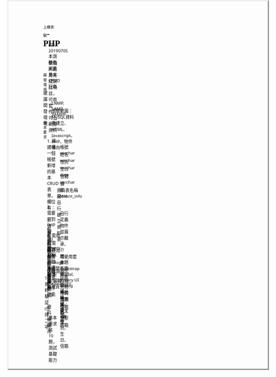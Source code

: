 
<html>
<head><meta http-equiv=Content-Type content="text/html; charset=UTF-8">
<style type="text/css">
<!--
span.cls_002{font-family:Arial,serif;font-size:8.1px;color:rgb(0,0,0);font-weight:normal;font-style:normal;text-decoration: none}
div.cls_002{font-family:Arial,serif;font-size:8.1px;color:rgb(0,0,0);font-weight:normal;font-style:normal;text-decoration: none}
span.cls_003{font-family:"Segoe UI Semibold",serif;font-size:19.3px;color:rgb(0,0,0);font-weight:bold;font-style:normal;text-decoration: none}
div.cls_003{font-family:"Segoe UI Semibold",serif;font-size:19.3px;color:rgb(0,0,0);font-weight:bold;font-style:normal;text-decoration: none}
span.cls_004{font-family:"Segoe UI",serif;font-size:9.7px;color:rgb(0,0,0);font-weight:normal;font-style:normal;text-decoration: none}
div.cls_004{font-family:"Segoe UI",serif;font-size:9.7px;color:rgb(0,0,0);font-weight:normal;font-style:normal;text-decoration: none}
span.cls_005{font-family:Arial,serif;font-size:9.7px;color:rgb(0,0,0);font-weight:normal;font-style:normal;text-decoration: none}
div.cls_005{font-family:Arial,serif;font-size:9.7px;color:rgb(0,0,0);font-weight:normal;font-style:normal;text-decoration: none}
span.cls_006{font-family:"MingLiU",serif;font-size:9.7px;color:rgb(0,0,0);font-weight:normal;font-style:normal;text-decoration: none}
div.cls_006{font-family:"MingLiU",serif;font-size:9.7px;color:rgb(0,0,0);font-weight:normal;font-style:normal;text-decoration: none}
span.cls_007{font-family:Arial,serif;font-size:8.1px;color:rgb(0,0,0);font-weight:normal;font-style:normal;text-decoration: underline}
div.cls_007{font-family:Arial,serif;font-size:8.1px;color:rgb(0,0,0);font-weight:normal;font-style:normal;text-decoration: none}
-->
</style>
<script type="text/javascript" src="c26f36b4-20d0-11eb-8b25-0cc47a792c0a_id_c26f36b4-20d0-11eb-8b25-0cc47a792c0a_files/wz_jsgraphics.js"></script>
</head>
<body>
<div style="position:absolute;left:50%;margin-left:-297px;top:0px;width:595px;height:842px;border-style:outset;overflow:hidden">
<div style="position:absolute;left:0px;top:0px">
<div style="position:absolute;left:79.72px;top:52.71px" class="cls_002"><span class="cls_002">上機測驗</span><span class="cls_003">-PHP</span></div>
<div style="position:absolute;left:91.72px;top:94.14px" class="cls_004"><span class="cls_004">ver: 20190705</span></div>
<div style="position:absolute;left:91.72px;top:119.35px" class="cls_005"><span class="cls_005">本測驗為網頁基本</span><span class="cls_004">CRUD</span><span class="cls_005">行為</span></div>
<div style="position:absolute;left:91.72px;top:133.76px" class="cls_005"><span class="cls_005">依個人能力完成測試項目</span><span class="cls_006">，</span><span class="cls_005">可用套件</span><span class="cls_006">，</span><span class="cls_005">可上網查資料</span></div>
<div style="position:absolute;left:79.72px;top:162.55px" class="cls_002"><span class="cls_002">開發環境</span></div>
<div style="position:absolute;left:79.72px;top:202.78px" class="cls_005"><span class="cls_005">建議開發環境</span></div>
<div style="position:absolute;left:98.93px;top:226.79px" class="cls_004"><span class="cls_004">LNMP, LAMP, XAMPP</span></div>
<div style="position:absolute;left:98.93px;top:243.60px" class="cls_005"><span class="cls_005">測驗範圍</span><span class="cls_006">：</span><span class="cls_004">MySQL</span><span class="cls_005">資料表建立、</span><span class="cls_004">HTML</span><span class="cls_005">、</span><span class="cls_004">Javascript</span><span class="cls_005">、</span><span class="cls_004">PHP</span><span class="cls_005">、物件導向</span></div>
<div style="position:absolute;left:79.72px;top:271.79px" class="cls_002"><span class="cls_002">基本要求</span></div>
<div style="position:absolute;left:88.42px;top:312.63px" class="cls_004"><span class="cls_004">1. </span><span class="cls_005">請建構一個</span><span class="cls_004"> </span><span class="cls_005">帳號新增</span><span class="cls_004"> </span><span class="cls_005">的基本</span><span class="cls_004">CRUD</span><span class="cls_005">表單</span><span class="cls_006">，</span><span class="cls_005">欄位有</span><span class="cls_006">：</span></div>
<div style="position:absolute;left:118.13px;top:327.03px" class="cls_005"><span class="cls_005">帳號</span><span class="cls_004"> varchar</span></div>
<div style="position:absolute;left:118.13px;top:343.84px" class="cls_005"><span class="cls_005">姓名</span><span class="cls_004"> varchar</span></div>
<div style="position:absolute;left:118.13px;top:360.64px" class="cls_005"><span class="cls_005">性別</span><span class="cls_004"> varchar</span></div>
<div style="position:absolute;left:118.13px;top:377.45px" class="cls_005"><span class="cls_005">生日</span><span class="cls_004"> date</span></div>
<div style="position:absolute;left:118.13px;top:394.26px" class="cls_005"><span class="cls_005">信箱</span><span class="cls_004"> varchar</span></div>
<div style="position:absolute;left:118.13px;top:411.06px" class="cls_005"><span class="cls_005">備註</span><span class="cls_004"> text</span></div>
<div style="position:absolute;left:110.93px;top:426.07px" class="cls_005"><span class="cls_005">資料表名稱</span><span class="cls_004"> account_info</span></div>
<div style="position:absolute;left:110.93px;top:440.47px" class="cls_005"><span class="cls_005">需自行建立資料表</span></div>
<div style="position:absolute;left:88.42px;top:465.08px" class="cls_004"><span class="cls_004">2. </span><span class="cls_005">需要用到</span><span class="cls_004">PHP</span><span class="cls_005">物件、繼承、介面等物件導向技巧</span></div>
<div style="position:absolute;left:118.13px;top:479.49px" class="cls_005"><span class="cls_005">自行定義物件並展示繼承、介面</span><span class="cls_006">，</span><span class="cls_005">本題不算第三方程式物件的使用</span></div>
<div style="position:absolute;left:88.42px;top:496.29px" class="cls_004"><span class="cls_004">3. </span><span class="cls_005">清單頁</span><span class="cls_004"> - </span><span class="cls_005">顯示已存在資料</span></div>
<div style="position:absolute;left:88.42px;top:513.10px" class="cls_004"><span class="cls_004">4. </span><span class="cls_005">新增</span><span class="cls_004">/</span><span class="cls_005">編輯</span><span class="cls_004">/</span><span class="cls_005">刪除</span><span class="cls_004">(</span><span class="cls_005">需二次確認</span><span class="cls_004">) - </span><span class="cls_005">資料編輯用</span></div>
<div style="position:absolute;left:88.42px;top:529.91px" class="cls_004"><span class="cls_004">5. </span><span class="cls_005">需用到</span><span class="cls_004">jQuery</span></div>
<div style="position:absolute;left:88.42px;top:546.71px" class="cls_004"><span class="cls_004">6. </span><span class="cls_005">需用到</span><span class="cls_004">AJAX</span></div>
<div style="position:absolute;left:88.42px;top:563.52px" class="cls_004"><span class="cls_004">7. </span><span class="cls_005">使用彈窗</span><span class="cls_004">(Dialog)</span><span class="cls_005">方式開啟</span><span class="cls_004"> </span><span class="cls_005">新增</span><span class="cls_004">/</span><span class="cls_005">編輯表單頁</span></div>
<div style="position:absolute;left:118.13px;top:577.92px" class="cls_005"><span class="cls_005">可使用套件</span><span class="cls_004"> Bootstrap Modal, jQuery UI Dialog</span></div>
<div style="position:absolute;left:88.42px;top:594.73px" class="cls_004"><span class="cls_004">8. </span><span class="cls_005">支援搜尋、排序功能</span></div>
<div style="position:absolute;left:88.42px;top:611.54px" class="cls_004"><span class="cls_004">9. </span><span class="cls_005">每頁顯示數量、分頁</span><span class="cls_004">(Pagination)</span></div>
<div style="position:absolute;left:83.02px;top:628.34px" class="cls_004"><span class="cls_004">10. </span><span class="cls_005">資料驗証</span><span class="cls_004"> (</span><span class="cls_005">任擇二項</span><span class="cls_004">)</span></div>
<div style="position:absolute;left:118.13px;top:642.75px" class="cls_005"><span class="cls_005">必填</span><span class="cls_006">：</span><span class="cls_005">帳號、姓名、性別、生日、信箱</span></div>
<div style="position:absolute;left:118.13px;top:659.55px" class="cls_005"><span class="cls_005">帳號格式</span><span class="cls_006">：</span><span class="cls_005">英文</span><span class="cls_004">+</span><span class="cls_005">數字</span></div>
<div style="position:absolute;left:118.13px;top:676.36px" class="cls_005"><span class="cls_005">日期格式</span><span class="cls_006">：</span><span class="cls_005">生日</span></div>
<div style="position:absolute;left:118.13px;top:693.17px" class="cls_005"><span class="cls_005">信箱格式</span><span class="cls_006">：</span><span class="cls_005">信箱</span></div>
<div style="position:absolute;left:91.72px;top:717.78px" class="cls_005"><span class="cls_005">基本要求共</span><span class="cls_004">10</span><span class="cls_005">題</span><span class="cls_006">，</span><span class="cls_005">測試基礎能力</span></div>
</div>
<div style="position:absolute;left:50%;margin-left:-297px;top:852px;width:595px;height:842px;border-style:outset;overflow:hidden">
<div style="position:absolute;left:0px;top:0px">
<div style="position:absolute;left:79.72px;top:43.11px" class="cls_002"><span class="cls_002">進階要求</span></div>
<div style="position:absolute;left:79.72px;top:83.93px" class="cls_005"><span class="cls_005">以下需求</span><span class="cls_004"> </span><span class="cls_007">依個人能力</span><span class="cls_004"> </span><span class="cls_005">選擇項目完成</span></div>
<div style="position:absolute;left:83.02px;top:107.95px" class="cls_004"><span class="cls_004">11. </span><span class="cls_005">使用</span><span class="cls_004">PHP Framework</span></div>
<div style="position:absolute;left:118.13px;top:122.35px" class="cls_005"><span class="cls_005">如</span><span class="cls_006">：</span><span class="cls_004">CodeIgniter3, Yii2, Laravel</span></div>
<div style="position:absolute;left:83.02px;top:139.16px" class="cls_004"><span class="cls_004">12. </span><span class="cls_005">使用</span><span class="cls_004">RWD Framework</span></div>
<div style="position:absolute;left:118.13px;top:153.57px" class="cls_005"><span class="cls_005">如</span><span class="cls_006">：</span><span class="cls_004">Bootstrap</span></div>
<div style="position:absolute;left:83.02px;top:170.37px" class="cls_004"><span class="cls_004">13. </span><span class="cls_005">編碼風格</span><span class="cls_006">：</span><span class="cls_004">PSR-1 & PSR-2 & PHPDoc</span><span class="cls_005">註釋</span></div>
<div style="position:absolute;left:83.02px;top:187.18px" class="cls_004"><span class="cls_004">14. PSR-4 & </span><span class="cls_005">使用</span><span class="cls_004">Namespace</span></div>
<div style="position:absolute;left:118.13px;top:201.58px" class="cls_005"><span class="cls_005">自行開發</span><span class="cls_004">spl_autoload_register()</span><span class="cls_005">或用</span><span class="cls_004">composer autoload</span><span class="cls_005">輔助</span></div>
<div style="position:absolute;left:83.02px;top:218.39px" class="cls_004"><span class="cls_004">15. AJAX</span><span class="cls_005">使用</span><span class="cls_004"> RESTful style</span><span class="cls_005">傳送資料</span><span class="cls_006">，</span><span class="cls_005">並且回傳支援</span><span class="cls_004"> HTTP Status Code</span></div>
<div style="position:absolute;left:83.02px;top:235.20px" class="cls_004"><span class="cls_004">16. </span><span class="cls_005">資料處理</span></div>
<div style="position:absolute;left:118.13px;top:249.60px" class="cls_005"><span class="cls_005">帳號</span><span class="cls_006">：</span><span class="cls_005">字母全部轉小寫</span></div>
<div style="position:absolute;left:118.13px;top:266.41px" class="cls_005"><span class="cls_005">性別</span><span class="cls_006">：</span><span class="cls_005">顯示時為</span><span class="cls_004"> </span><span class="cls_005">男</span><span class="cls_004">/</span><span class="cls_005">女</span><span class="cls_004"> </span><span class="cls_006">，</span><span class="cls_005">資料庫儲存為</span><span class="cls_004"> 1/0</span></div>
<div style="position:absolute;left:118.13px;top:283.21px" class="cls_005"><span class="cls_005">生日</span><span class="cls_006">：</span><span class="cls_005">顯示時格式</span><span class="cls_004"> 2019</span><span class="cls_005">年</span><span class="cls_004">2</span><span class="cls_005">月</span><span class="cls_004">15</span><span class="cls_005">日</span><span class="cls_004"> </span><span class="cls_006">，</span><span class="cls_005">資料庫儲存格式為</span><span class="cls_004"> 2019-02-15</span></div>
<div style="position:absolute;left:83.02px;top:300.02px" class="cls_004"><span class="cls_004">17. Javascript</span><span class="cls_005">使用物件寫法</span></div>
<div style="position:absolute;left:83.02px;top:316.83px" class="cls_004"><span class="cls_004">18. </span><span class="cls_005">批次刪除功能</span></div>
<div style="position:absolute;left:83.02px;top:333.63px" class="cls_004"><span class="cls_004">19. </span><span class="cls_005">匯出資料</span><span class="cls_004">(text or excel)</span></div>
<div style="position:absolute;left:83.02px;top:350.44px" class="cls_004"><span class="cls_004">20. </span><span class="cls_005">匯入資料</span><span class="cls_004">(</span><span class="cls_005">批次新增</span><span class="cls_004"> or </span><span class="cls_005">批次修改</span><span class="cls_004">)</span></div>
<div style="position:absolute;left:91.72px;top:375.05px" class="cls_005"><span class="cls_005">進階要求共</span><span class="cls_004">10</span><span class="cls_005">題</span></div>
<div style="position:absolute;left:79.72px;top:403.84px" class="cls_002"><span class="cls_002">上機測驗碼繳交方式</span></div>
<div style="position:absolute;left:98.93px;top:444.07px" class="cls_005"><span class="cls_005">說明用到的</span><span class="cls_002">環境</span><span class="cls_005">、</span><span class="cls_002">套件名稱</span></div>
<div style="position:absolute;left:98.93px;top:460.88px" class="cls_005"><span class="cls_005">開發程式碼可用</span><span class="cls_004">Github</span><span class="cls_005">、網路硬碟分享方式繳交</span></div>
<div style="position:absolute;left:98.93px;top:477.69px" class="cls_005"><span class="cls_005">需附用到的資料庫匯入檔</span><span class="cls_004">(.sql)</span></div>
<div style="position:absolute;left:98.93px;top:494.49px" class="cls_005"><span class="cls_005">必需說明如何將上二者還原至可執行的過程步驟</span></div>
<div style="position:absolute;left:91.72px;top:519.10px" class="cls_005"><span class="cls_005">面試官如無法還原您的程式</span><span class="cls_006">，</span><span class="cls_005">視為未繳交</span></div>
</div>

</body>
</html>
